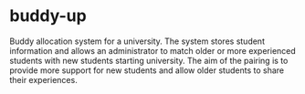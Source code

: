 # buddy-up

Buddy allocation system for a university. The system stores student information and allows an administrator to match older or more experienced students with new students starting university. The aim of the pairing is to provide more support for new students and allow older students to share their experiences. 
